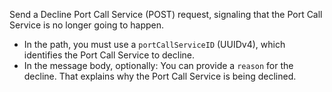 Send a Decline Port Call Service (POST) request, signaling that the Port Call Service is no longer going to happen.

* In the path, you must use a `portCallServiceID` (UUIDv4), which identifies the Port Call Service to decline.
* In the message body, optionally: You can provide a `reason` for the decline. That explains why the Port Call Service
  is being declined.
